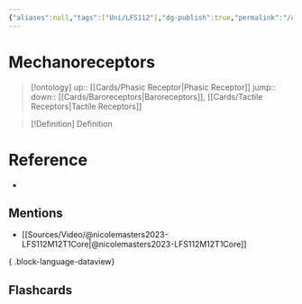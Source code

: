 ```yaml
---
{"aliases":null,"tags":["Uni/LFS112"],"dg-publish":true,"permalink":"/cards/mechanoreceptors/","dgPassFrontmatter":true}
---
```


# Mechanoreceptors

> [!ontology]
> up:: [[Cards/Phasic Receptor\|Phasic Receptor]]
> jump:: 
> down:: [[Cards/Baroreceptors\|Baroreceptors]], [[Cards/Tactile Receptors\|Tactile Receptors]]

> [!Definition] Definition

# Reference

- 

## Mentions

- [[Sources/Video/@nicolemasters2023-LFS112M12T1Core\|@nicolemasters2023-LFS112M12T1Core]]

{ .block-language-dataview}

## Flashcards